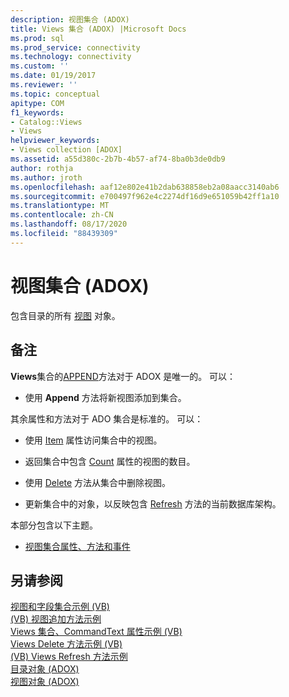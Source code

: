 ```yaml
---
description: 视图集合 (ADOX)
title: Views 集合 (ADOX) |Microsoft Docs
ms.prod: sql
ms.prod_service: connectivity
ms.technology: connectivity
ms.custom: ''
ms.date: 01/19/2017
ms.reviewer: ''
ms.topic: conceptual
apitype: COM
f1_keywords:
- Catalog::Views
- Views
helpviewer_keywords:
- Views collection [ADOX]
ms.assetid: a55d380c-2b7b-4b57-af74-8ba0b3de0db9
author: rothja
ms.author: jroth
ms.openlocfilehash: aaf12e802e41b2dab638858eb2a08aacc3140ab6
ms.sourcegitcommit: e700497f962e4c2274df16d9e651059b42ff1a10
ms.translationtype: MT
ms.contentlocale: zh-CN
ms.lasthandoff: 08/17/2020
ms.locfileid: "88439309"
---
```

# <a name="views-collection-adox"></a>视图集合 (ADOX)
包含目录的所有 [视图](../../../ado/reference/adox-api/view-object-adox.md) 对象。  
  
## <a name="remarks"></a>备注  
 **Views**集合的[APPEND](../../../ado/reference/adox-api/append-method-adox-views.md)方法对于 ADOX 是唯一的。 可以：  
  
-   使用 **Append** 方法将新视图添加到集合。  
  
 其余属性和方法对于 ADO 集合是标准的。 可以：  
  
-   使用 [Item](../../../ado/reference/ado-api/item-property-ado.md) 属性访问集合中的视图。  
  
-   返回集合中包含 [Count](../../../ado/reference/ado-api/count-property-ado.md) 属性的视图的数目。  
  
-   使用 [Delete](../../../ado/reference/adox-api/delete-method-adox-collections.md) 方法从集合中删除视图。  
  
-   更新集合中的对象，以反映包含 [Refresh](../../../ado/reference/ado-api/refresh-method-ado.md) 方法的当前数据库架构。  
  
 本部分包含以下主题。  
  
-   [视图集合属性、方法和事件](../../../ado/reference/adox-api/views-collection-properties-methods-and-events.md)  
  
## <a name="see-also"></a>另请参阅  
 [视图和字段集合示例 (VB) ](../../../ado/reference/adox-api/views-and-fields-collections-example-vb.md)   
 [ (VB) 视图追加方法示例 ](../../../ado/reference/adox-api/views-append-method-example-vb.md)   
 [Views 集合、CommandText 属性示例 (VB) ](../../../ado/reference/adox-api/views-collection-commandtext-property-example-vb.md)   
 [Views Delete 方法示例 (VB) ](../../../ado/reference/adox-api/views-delete-method-example-vb.md)   
 [ (VB) Views Refresh 方法示例 ](../../../ado/reference/adox-api/views-refresh-method-example-vb.md)   
 [目录对象 (ADOX) ](../../../ado/reference/adox-api/catalog-object-adox.md)   
 [视图对象 (ADOX)](../../../ado/reference/adox-api/view-object-adox.md)
